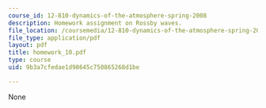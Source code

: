```yaml
---
course_id: 12-810-dynamics-of-the-atmosphere-spring-2008
description: Homework assignment on Rossby waves.
file_location: /coursemedia/12-810-dynamics-of-the-atmosphere-spring-2008/9b3a7cfedae1d98645c750865268d1be_homework_10.pdf
file_type: application/pdf
layout: pdf
title: homework_10.pdf
type: course
uid: 9b3a7cfedae1d98645c750865268d1be

---
```

None